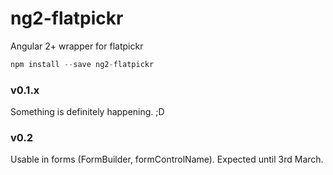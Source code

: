 # ng2-flatpickr
Angular 2+ wrapper for flatpickr

```javascript
npm install --save ng2-flatpickr
```

### v0.1.x
Something is definitely happening. ;D

### v0.2
Usable in forms (FormBuilder, formControlName). Expected until 3rd March.
